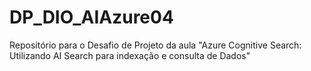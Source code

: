 # DP_DIO_AIAzure04
Repositório para o Desafio de Projeto da aula "Azure Cognitive Search: Utilizando AI Search para indexação e consulta de Dados"
